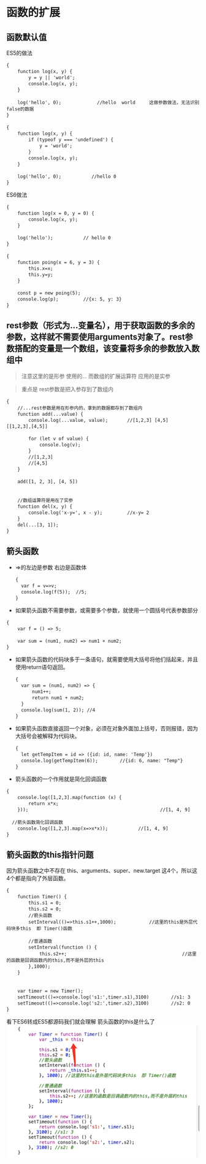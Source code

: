 # 函数的扩展

## 函数默认值

ES5的做法
```
{
	function log(x, y) {
		y = y || 'world';
		console.log(x, y);
	}

	log('hello', 0);             //hello  world     这做参数做法，无法识别false的数据
}

{
	function log(x, y) {
		if (typeof y === 'undefined') {
			y = 'world';
		}
		console.log(x, y);
	}

	log('hello', 0);           //hello 0
}
```

ES6做法
```
{
	function log(x = 0, y = 0) {
		console.log(x, y);
	}

	log('hello');			// hello 0
}

{
	function poing(x = 6, y = 3) {
		this.x=x;
		this.y=y;
	}

	const p = new poing(5);
	console.log(p);			//{x: 5, y: 3}
}
```

## rest参数（形式为...变量名），用于获取函数的多余的参数，这样就不需要使用arguments对象了。rest参数搭配的变量是一个数组，该变量将多余的参数放入数组中
>注意这里的是形参 使用的...   而数组的扩展运算符 应用的是实参

>重点是 rest参数是把入参存到了数组内

```
{
	//...rest参数是用在形参内的，拿到的数据都存到了数组内
	function add(...value) {
		console.log(...value, value);		//[1,2,3] [4,5]   [[1,2,3],[4,5]]

		for (let v of value) {
			console.log(v);
		}
		//[1,2,3]
		//[4,5]
	}

	add([1, 2, 3], [4, 5])


	//数组运算符是用在了实参
	function del(x, y) {
		console.log('x-y=', x - y);			//x-y= 2
	}
	del(...[3, 1]);
}

```


## 箭头函数
* =>的左边是参数 右边是函数体

  ```
  {
  	var f = v=>v;
  	console.log(f(5));	//5;
  }
  ```

* 如果箭头函数不需要参数，或需要多个参数，就使用一个圆括号代表参数部分
```
{
	var f = () => 5;

	var sum = (num1, num2) => num1 + num2;
}
```
* 如果箭头函数的代码块多于一条语句，就需要使用大括号将他们括起来，并且使用return语句返回。

  ```
  {
  	var sum = (num1, num2) => {
  		num1++;
  		return num1 + num2;
  	}
  	console.log(sum(1, 2));	//4
  }
  ```

* 如果箭头函数直接返回一个对象，必须在对象外面加上括号，否则报错，因为大括号会被解释为代码块。

  ```
  {
  	let getTempItem = id => ({id: id, name: 'Temp'})
  	console.log(getTempItem(6));		//{id: 6, name: "Temp"}
  }
  ```

* 箭头函数的一个作用就是简化回调函数

```
{
	console.log([1,2,3].map(function (x) {
		return x*x;
	}));												//[1, 4, 9]

  //箭头函数简化回调函数
	console.log([1,2,3].map(x=>x*x));			//[1, 4, 9]
}
```

## 箭头函数的this指针问题
因为箭头函数之中不存在  this、arguments、super、new.target   这4个，所以这4个都是指向了外层函数。

```
{
	function Timer() {
		this.s1 = 0;
		this.s2 = 0;
		//箭头函数
		setInterval(()=>this.s1++,1000);			//这里的this是外层代码块多this  即 Timer()函数

		//普通函数
		setInterval(function () {
			this.s2++;											//这里的函数是回调函数内的this,而不是外层的this
		},1000);
	}


	var timer = new Timer();
	setTimeout(()=>console.log('s1:',timer.s1),3100)		//s1: 3
	setTimeout(()=>console.log('s2:',timer.s2),3100)		//s2: 0
}
```

看下ES6转成ES5都源码我们就会理解 箭头函数的this是什么了
![](assets/markdown-img-paste-20190313220030152.png)
